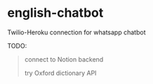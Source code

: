 # english-chatbot
Twilio-Heroku connection for whatsapp chatbot 

TODO: 
> connect to Notion backend
> 
> try Oxford dictionary API 
